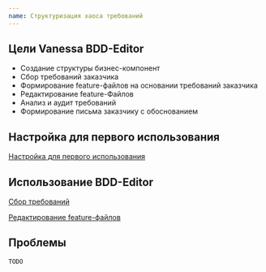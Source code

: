 ```yaml
---
name: Структуризация хаоса требований
---
```


## Цели Vanessa BDD-Editor

  * Создание структуры бизнес-компонент
  * Сбор требований заказчика
  * Формирование feature-файлов на основании требований заказчика
  * Редактирование feature-Файлов
  * Анализ и аудит требований
  * Формирование письма заказчику с обоснованием

## Настройка для первого использования

[Настройка для первого использования](http://vanessa.services/docs/bddeditor/settings)

## Использование BDD-Editor

[Сбор требований](http://vanessa.services/docs/bddeditor/requirementsgathering)

[Редактирование feature-файлов](http://vanessa.services/docs/bddeditor/editorfeature)

## Проблемы

```
TODO
```

